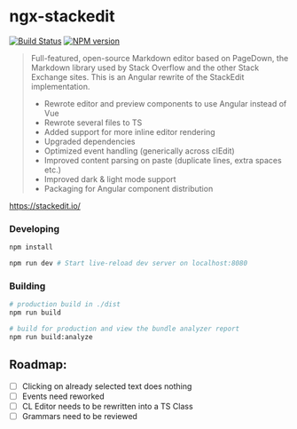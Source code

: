 # ngx-stackedit

[![Build Status](https://img.shields.io/travis/benweet/stackedit.svg?style=flat)](https://travis-ci.org/benweet/stackedit) [![NPM version](https://img.shields.io/npm/v/stackedit.svg?style=flat)](https://www.npmjs.org/package/stackedit)

> Full-featured, open-source Markdown editor based on PageDown, the Markdown library used by Stack Overflow and the other Stack Exchange sites.
> This is an Angular rewrite of the StackEdit implementation.
>  * Rewrote editor and preview components to use Angular instead of Vue
>  * Rewrote several files to TS
>  * Added support for more inline editor rendering
>  * Upgraded dependencies
>  * Optimized event handling (generically across clEdit)
>  * Improved content parsing on paste (duplicate lines, extra spaces etc.)
>  * Improved dark & light mode support
>  * Packaging for Angular component distribution

https://stackedit.io/

<!-- ### Ecosystem

- [Chrome app](https://chrome.google.com/webstore/detail/iiooodelglhkcpgbajoejffhijaclcdg)
- NEW! Embed StackEdit in any website with [stackedit.js](https://github.com/benweet/stackedit.js)
- NEW! [Chrome extension](https://chrome.google.com/webstore/detail/ajehldoplanpchfokmeempkekhnhmoha) that uses stackedit.js
- [Community](https://community.stackedit.io/) -->

### Developing

```bash
npm install

npm run dev # Start live-reload dev server on localhost:8080

```

### Building

```bash
# production build in ./dist
npm run build

# build for production and view the bundle analyzer report
npm run build:analyze

```

## Roadmap:
 - [ ] Clicking on already selected text does nothing
 - [ ] Events need reworked
 - [ ] CL Editor needs to be rewritten into a TS Class
 - [ ] Grammars need to be reviewed
